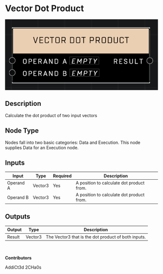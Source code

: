 # Vector Dot Product
![](../../../.gitbook/assets/vector-dot-product.png)
## Description
Calculate the dot product of two input vectors

## Node Type
Nodes fall into two basic categories: Data and Execution. This node supplies Data for an Execution node.

## Inputs
| Input | Type | Required | Description |
|------------------|------------------|----------|--------------------------------------------------------------|
| Operand A | Vector3 | Yes | A position to calculate dot product from. |
| Operand B | Vector3 | Yes | A position to calculate dot product from. |

## Outputs
| Output | Type | Description |
|------------------|------------------|--------------------------------------------------------------|
| Result | Vector3 | The Vector3 that is the dot product of both inputs. |

\
\
**Contributors**

AddiCt3d 2CHa0s